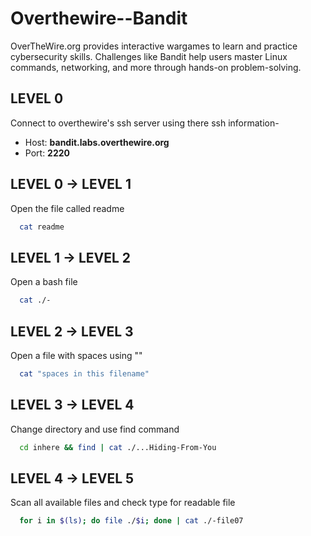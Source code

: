 # Overthewire--Bandit
OverTheWire.org provides interactive wargames to learn and practice cybersecurity skills. Challenges like Bandit help users master Linux commands, networking, and more through hands-on problem-solving.


## LEVEL 0

Connect to overthewire's ssh server using there ssh information-
- Host: **bandit.labs.overthewire.org**
- Port: **2220**

## LEVEL 0 -> LEVEL 1

Open the file called readme

```bash
  cat readme
```

## LEVEL 1 -> LEVEL 2

Open a bash file

```bash
  cat ./-
```

## LEVEL 2 -> LEVEL 3

Open a file with spaces using ""

```bash
  cat "spaces in this filename"
```

## LEVEL 3 -> LEVEL 4

Change directory and use find command

```bash
  cd inhere && find | cat ./...Hiding-From-You
```

## LEVEL 4 -> LEVEL 5

Scan all available files and check type for readable file
 
```bash
  for i in $(ls); do file ./$i; done | cat ./-file07
```

